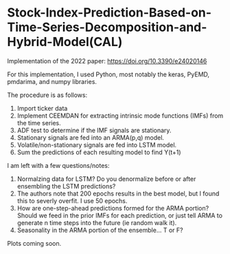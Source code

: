 # Stock-Index-Prediction-Based-on-Time-Series-Decomposition-and-Hybrid-Model(CAL)
Implementation of the 2022 paper: https://doi.org/10.3390/e24020146

For this implementation, I used Python, most notably the keras, PyEMD, pmdarima, and numpy libraries.

The procedure is as follows:
1. Import ticker data
2. Implement CEEMDAN for extracting intrinsic mode functions (IMFs) from the time series.
3. ADF test to determine if the IMF signals are stationary.
4. Stationary signals are fed into an ARMA(p,q) model.
5. Volatile/non-stationary signals are fed into LSTM model.
6. Sum the predictions of each resulting model to find Y(t+1)

I am left with a few questions/notes:

1. Normalzing data for LSTM? Do you denormalize before or after ensembling the LSTM predictions?
2. The authors note that 200 epochs results in the best model, but I found this to severly overfit. I use 50 epochs.
3. How are one-step-ahead predictions formed for the ARMA portion? Should we feed in the prior IMFs for each prediction, or just tell ARMA to generate n time steps into the future (ie random walk it).
4. Seasonality in the ARMA portion of the ensemble... T or F?

Plots coming soon.
